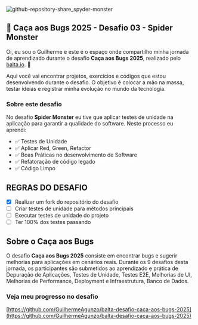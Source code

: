![github-repository-share_spyder-monster](https://github.com/user-attachments/assets/346c6b59-7b72-40cc-a9fc-59f740a5292b)

## 👻 Caça aos Bugs 2025 - Desafio 03 - Spider Monster

Oi, eu sou o Guilherme e este é o espaço onde compartilho minha jornada de aprendizado durante o desafio **Caça aos Bugs 2025**, realizado pelo [balta.io](https://balta.io). 👻

Aqui você vai encontrar projetos, exercícios e códigos que estou desenvolvendo durante o desafio. O objetivo é colocar a mão na massa, testar ideias e registrar minha evolução no mundo da tecnologia.

### Sobre este desafio
No desafio **Spider Monster** eu tive que aplicar testes de unidade na aplicação para garantir a qualidade do software.
Neste processo eu aprendi:
* ✅ Testes de Unidade
* ✅ Aplicar Red, Green, Refactor
* ✅ Boas Práticas no desenvolvimento de Software
* ✅ Refatoração de código legado
* ✅ Código Limpo

## REGRAS DO DESAFIO
- [x] Realizar um fork do repositório do desafio
- [ ] Criar testes de unidade para métodos principais
- [ ] Executar testes de unidade do projeto
- [ ] Ter 100% dos testes passando

## Sobre o Caça aos Bugs
O desafio **Caça aos Bugs 2025** consiste em encontrar bugs e sugerir melhorias para aplicações em cenários reais. Durante os 9 desafios desta jornada, os participantes são submetidos ao aprendizado e prática de Depuração de Aplicações, Testes de Unidade, Testes E2E, Melhorias de UI, Melhorias de Performance, Deployment e Infraestrutura,
Banco de Dados.

### Veja meu progresso no desafio
[https://github.com/GuilhermeAgunzo/balta-desafio-caca-aos-bugs-2025](https://github.com/GuilhermeAgunzo/balta-desafio-caca-aos-bugs-2025)
